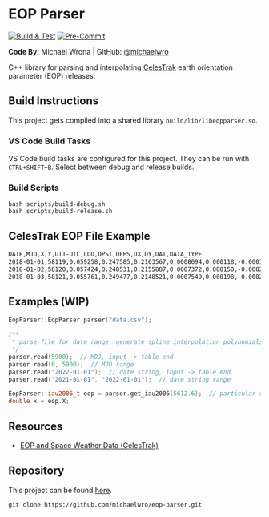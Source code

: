 # EOP Parser

[![Build & Test](https://github.com/michaelwro/eop-parser/actions/workflows/build-test-main.yml/badge.svg)](https://github.com/michaelwro/eop-parser/actions/workflows/build-test-main.yml) [![Pre-Commit](https://github.com/michaelwro/eop-parser/actions/workflows/pre-commit.yml/badge.svg)](https://github.com/michaelwro/eop-parser/actions/workflows/pre-commit.yml)

**Code By:** Michael Wrona | GitHub: [@michaelwro](https://github.com/michaelwro)

C++ library for parsing and interpolating [CelesTrak](https://celestrak.org/SpaceData/) earth orientation parameter (EOP) releases.

## Build Instructions

This project gets compiled into a shared library `build/lib/libeopparser.so`.

### VS Code Build Tasks

VS Code build tasks are configured for this project. They can be run with `CTRL+SHIFT+B`. Select between debug and release builds.

### Build Scripts

```shell
bash scripts/build-debug.sh
bash scripts/build-release.sh
```

## CelesTrak EOP File Example

```txt
DATE,MJD,X,Y,UT1-UTC,LOD,DPSI,DEPS,DX,DY,DAT,DATA_TYPE
2018-01-01,58119,0.059258,0.247585,0.2163567,0.0008094,0.000118,-0.000175,0.041955,0.007790,37,O
2018-01-02,58120,0.057424,0.248531,0.2155887,0.0007372,0.000150,-0.000206,0.042005,0.007839,37,O
2018-01-03,58121,0.055761,0.249477,0.2148521,0.0007549,0.000198,-0.000220,0.041868,0.007691,37,O
```

## Examples (WIP)

```cpp
EopParser::EopParser parser("data.csv");

/**
 * parse file for date range, generate spline interpolation polynomials
 */
parser.read(5900);  // MDJ, input -> table end
parser.read(0, 5900);  // MJD range
parser.read("2022-01-01");  // date string, input -> table end
parser.read("2021-01-01", "2022-01-01");  // date string range

EopParser::iau2006_t eop = parser.get_iau2006(5612.6);  // particular set via struct
double x = eop.X;
```

## Resources

* [EOP and Space Weather Data (CelesTrak)](https://celestrak.org/SpaceData/)

## Repository

This project can be found [here](https://github.com/michaelwro/eop-parser).

```shell
git clone https://github.com/michaelwro/eop-parser.git
```
